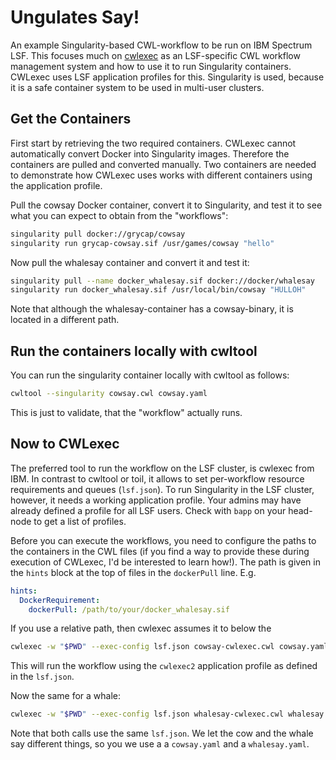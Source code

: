 # Ungulates Say! 

An example Singularity-based CWL-workflow to be run on IBM Spectrum LSF. This focuses much on [cwlexec](https://github.com/IBMSpectrumComputing/cwlexec) as an LSF-specific CWL workflow management system and how to use it to run Singularity containers. CWLexec uses LSF application profiles for this. Singularity is used, because it is a safe container system to be used in multi-user clusters.

## Get the Containers

First start by retrieving the two required containers. CWLexec cannot automatically convert Docker into Singularity images. Therefore the containers are pulled and converted manually. Two containers are needed to demonstrate how CWLexec uses works with different containers using the application profile.

Pull the cowsay Docker container, convert it to Singularity, and test it to see what you can expect to obtain from the "workflows":

```bash
singularity pull docker://grycap/cowsay
singularity run grycap-cowsay.sif /usr/games/cowsay "hello"
```

Now pull the whalesay container and convert it and test it:

```bash
singularity pull --name docker_whalesay.sif docker://docker/whalesay
singularity run docker_whalesay.sif /usr/local/bin/cowsay "HULLOH"
```

Note that although the whalesay-container has a cowsay-binary, it is located in a different path.

## Run the containers locally with cwltool

You can run the singularity container locally with cwltool as follows:

```bash
cwltool --singularity cowsay.cwl cowsay.yaml
```

This is just to validate, that the "workflow" actually runs.

## Now to CWLexec

The preferred tool to run the workflow on the LSF cluster, is cwlexec from IBM. In contrast to cwltool or toil, it allows to set per-workflow resource requirements and queues (`lsf.json`). To run Singularity in the LSF cluster, however, it needs a working application profile. Your admins may have already defined a profile for all LSF users. Check with `bapp` on your head-node to get a list of profiles.

Before you can execute the workflows, you need to configure the paths to the containers in the CWL files (if you find a way to provide these during execution of CWLexec, I'd be interested to learn how!). The path is given in the `hints` block at the top of files in the `dockerPull` line. E.g.

```yaml
hints:
  DockerRequirement:
    dockerPull: /path/to/your/docker_whalesay.sif
```

If you use a relative path, then cwlexec assumes it to below the 


```bash
cwlexec -w "$PWD" --exec-config lsf.json cowsay-cwlexec.cwl cowsay.yaml
```

This will run the workflow using the `cwlexec2` application profile as defined in the `lsf.json`.

Now the same for a whale:

```bash
cwlexec -w "$PWD" --exec-config lsf.json whalesay-cwlexec.cwl whalesay.yaml
```

Note that both calls use the same `lsf.json`. We let the cow and the whale say different things, so you we use a a `cowsay.yaml` and a `whalesay.yaml`. 




